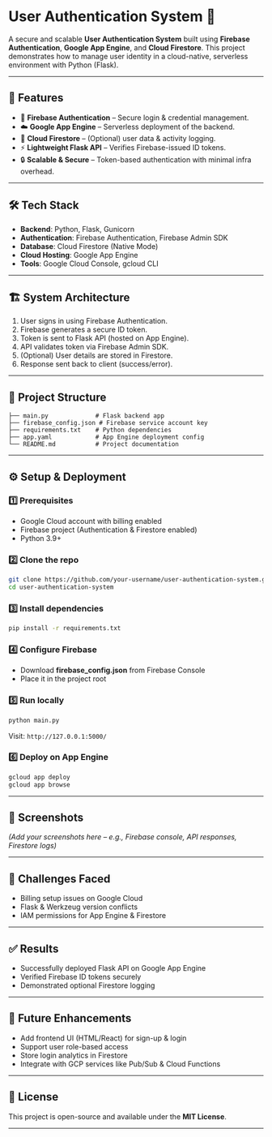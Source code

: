 
# User Authentication System 🔐

A secure and scalable **User Authentication System** built using **Firebase Authentication**, **Google App Engine**, and **Cloud Firestore**. This project demonstrates how to manage user identity in a cloud-native, serverless environment with Python (Flask).

---

## 🚀 Features

* 🔑 **Firebase Authentication** – Secure login & credential management.
* ☁️ **Google App Engine** – Serverless deployment of the backend.
* 📂 **Cloud Firestore** – (Optional) user data & activity logging.
* ⚡ **Lightweight Flask API** – Verifies Firebase-issued ID tokens.
* 🔒 **Scalable & Secure** – Token-based authentication with minimal infra overhead.

---

## 🛠️ Tech Stack

* **Backend**: Python, Flask, Gunicorn
* **Authentication**: Firebase Authentication, Firebase Admin SDK
* **Database**: Cloud Firestore (Native Mode)
* **Cloud Hosting**: Google App Engine
* **Tools**: Google Cloud Console, gcloud CLI

---

## 🏗️ System Architecture

1. User signs in using Firebase Authentication.
2. Firebase generates a secure ID token.
3. Token is sent to Flask API (hosted on App Engine).
4. API validates token via Firebase Admin SDK.
5. (Optional) User details are stored in Firestore.
6. Response sent back to client (success/error).

---

## 📂 Project Structure

```
├── main.py             # Flask backend app  
├── firebase_config.json # Firebase service account key  
├── requirements.txt    # Python dependencies  
├── app.yaml            # App Engine deployment config  
└── README.md           # Project documentation
```

---

## ⚙️ Setup & Deployment

### 1️⃣ Prerequisites

* Google Cloud account with billing enabled
* Firebase project (Authentication & Firestore enabled)
* Python 3.9+

### 2️⃣ Clone the repo

```bash
git clone https://github.com/your-username/user-authentication-system.git
cd user-authentication-system
```

### 3️⃣ Install dependencies

```bash
pip install -r requirements.txt
```

### 4️⃣ Configure Firebase

* Download **firebase\_config.json** from Firebase Console
* Place it in the project root

### 5️⃣ Run locally

```bash
python main.py
```

Visit: `http://127.0.0.1:5000/`

### 6️⃣ Deploy on App Engine

```bash
gcloud app deploy
gcloud app browse
```

---

## 📸 Screenshots

*(Add your screenshots here – e.g., Firebase console, API responses, Firestore logs)*

---

## 🐛 Challenges Faced

* Billing setup issues on Google Cloud
* Flask & Werkzeug version conflicts
* IAM permissions for App Engine & Firestore

---

## ✅ Results

* Successfully deployed Flask API on Google App Engine
* Verified Firebase ID tokens securely
* Demonstrated optional Firestore logging

---

## 🔮 Future Enhancements

* Add frontend UI (HTML/React) for sign-up & login
* Support user role-based access
* Store login analytics in Firestore
* Integrate with GCP services like Pub/Sub & Cloud Functions

---

## 📜 License

This project is open-source and available under the **MIT License**.

---


